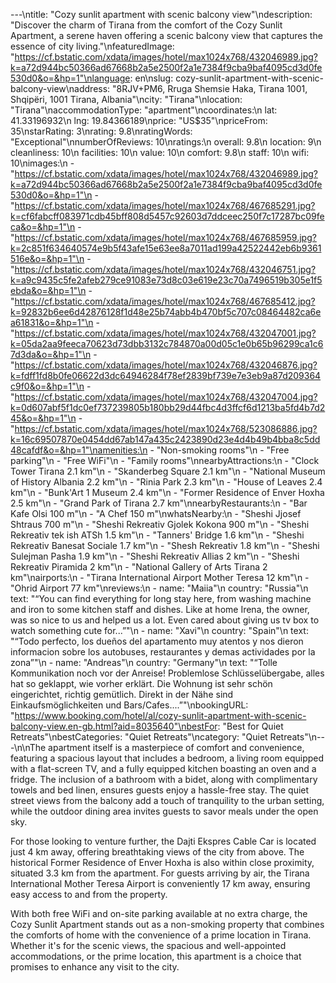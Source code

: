 ---\ntitle: "Cozy sunlit apartment with scenic balcony view"\ndescription: "Discover the charm of Tirana from the comfort of the Cozy Sunlit Apartment, a serene haven offering a scenic balcony view that captures the essence of city living."\nfeaturedImage: "https://cf.bstatic.com/xdata/images/hotel/max1024x768/432046989.jpg?k=a72d944bc50366ad67668b2a5e2500f2a1e7384f9cba9baf4095cd3d0fe530d0&o=&hp=1"\nlanguage: en\nslug: cozy-sunlit-apartment-with-scenic-balcony-view\naddress: "8RJV+PM6, Rruga Shemsie Haka, Tirana 1001, Shqipëri, 1001 Tirana, Albania"\ncity: "Tirana"\nlocation: "Tirana"\naccommodationType: "apartment"\ncoordinates:\n  lat: 41.33196932\n  lng: 19.84366189\nprice: "US$35"\npriceFrom: 35\nstarRating: 3\nrating: 9.8\nratingWords: "Exceptional"\nnumberOfReviews: 10\nratings:\n  overall: 9.8\n  location: 9\n  cleanliness: 10\n  facilities: 10\n  value: 10\n  comfort: 9.8\n  staff: 10\n  wifi: 10\nimages:\n  - "https://cf.bstatic.com/xdata/images/hotel/max1024x768/432046989.jpg?k=a72d944bc50366ad67668b2a5e2500f2a1e7384f9cba9baf4095cd3d0fe530d0&o=&hp=1"\n  - "https://cf.bstatic.com/xdata/images/hotel/max1024x768/467685291.jpg?k=cf6fabcff083971cdb45bff808d5457c92603d7ddceec250f7c17287bc09feca&o=&hp=1"\n  - "https://cf.bstatic.com/xdata/images/hotel/max1024x768/467685959.jpg?k=2c851f634640574e9b5f43afe15e63ee8a7011ad199a42522442eb6b9361516e&o=&hp=1"\n  - "https://cf.bstatic.com/xdata/images/hotel/max1024x768/432046751.jpg?k=a9c9435c5fe2afeb279ce91083e73d8c03e619e23c70a7496519b305e1f5ebda&o=&hp=1"\n  - "https://cf.bstatic.com/xdata/images/hotel/max1024x768/467685412.jpg?k=92832b6ee6d42876128f1d48e25b74abb4b470bf5c707c08464482ca6ea61831&o=&hp=1"\n  - "https://cf.bstatic.com/xdata/images/hotel/max1024x768/432047001.jpg?k=05da2aa9feeca70623d73dbb3132c784870a00d05c1e0b65b96299ca1c67d3da&o=&hp=1"\n  - "https://cf.bstatic.com/xdata/images/hotel/max1024x768/432046876.jpg?k=fdff1fd8b0fe06622d3dc64946284f78ef2839bf739e7e3eb9a87d209364c9f0&o=&hp=1"\n  - "https://cf.bstatic.com/xdata/images/hotel/max1024x768/432047004.jpg?k=0d607abf5f1dc0ef737239805b180bb29d44fbc4d3ffcf6d1213ba5fd4b7d245&o=&hp=1"\n  - "https://cf.bstatic.com/xdata/images/hotel/max1024x768/523086886.jpg?k=16c69507870e0454dd67ab147a435c2423890d23e4d4b49b4bba8c5dd48cafdf&o=&hp=1"\namenities:\n  - "Non-smoking rooms"\n  - "Free parking"\n  - "Free WiFi"\n  - "Family rooms"\nnearbyAttractions:\n  - "Clock Tower Tirana 2.1 km"\n  - "Skanderbeg Square 2.1 km"\n  - "National Museum of History Albania 2.2 km"\n  - "Rinia Park 2.3 km"\n  - "House of Leaves 2.4 km"\n  - "Bunk'Art 1 Museum 2.4 km"\n  - "Former Residence of Enver Hoxha 2.5 km"\n  - "Grand Park of Tirana 2.7 km"\nnearbyRestaurants:\n  - "Bar Kafe Olsi 100 m"\n  - "A Chef 150 m"\nwhatsNearby:\n  - "Sheshi Jjosef Shtraus 700 m"\n  - "Sheshi Rekreativ Gjolek Kokona 900 m"\n  - "Sheshi Rekreativ tek ish ATSh 1.5 km"\n  - "Tanners' Bridge 1.6 km"\n  - "Sheshi Rekreativ Banesat Sociale 1.7 km"\n  - "Shesh Rekreativ 1.8 km"\n  - "Sheshi Sulejman Pasha 1.9 km"\n  - "Sheshi Rekreativ Allias 2 km"\n  - "Sheshi Rekreativ Piramida 2 km"\n  - "National Gallery of Arts Tirana 2 km"\nairports:\n  - "Tirana International Airport Mother Teresa 12 km"\n  - "Ohrid Airport 77 km"\nreviews:\n  - name: "Maiia"\n    country: "Russia"\n    text: "“You can find everything for long stay here, from washing machine and iron to some kitchen staff and dishes. Like at home
Irena, the owner, was so nice to us and helped us a lot. Even cared about giving us tv box to watch something cute for...”"\n  - name: "Xavi"\n    country: "Spain"\n    text: "“Todo perfecto, los dueños del apartamento muy atentos y nos dieron informacion sobre los autobuses, restaurantes y demas actividades por la zona”"\n  - name: "Andreas"\n    country: "Germany"\n    text: "“Tolle Kommunikation noch vor der Anreise! Problemlose Schlüsselübergabe, alles hat so geklappt, wie vorher erklärt. Die Wohnung ist sehr schön eingerichtet, richtig gemütlich. Direkt in der Nähe sind Einkaufsmöglichkeiten und Bars/Cafes....”"\nbookingURL: "https://www.booking.com/hotel/al/cozy-sunlit-apartment-with-scenic-balcony-view.en-gb.html?aid=8035640"\nbestFor: "Best for Quiet Retreats"\nbestCategories: "Quiet Retreats"\ncategory: "Quiet Retreats"\n---\n\nThe apartment itself is a masterpiece of comfort and convenience, featuring a spacious layout that includes a bedroom, a living room equipped with a flat-screen TV, and a fully equipped kitchen boasting an oven and a fridge. The inclusion of a bathroom with a bidet, along with complimentary towels and bed linen, ensures guests enjoy a hassle-free stay. The quiet street views from the balcony add a touch of tranquility to the urban setting, while the outdoor dining area invites guests to savor meals under the open sky.

For those looking to venture further, the Dajti Ekspres Cable Car is located just 4 km away, offering breathtaking views of the city from above. The historical Former Residence of Enver Hoxha is also within close proximity, situated 3.3 km from the apartment. For guests arriving by air, the Tirana International Mother Teresa Airport is conveniently 17 km away, ensuring easy access to and from the property.

With both free WiFi and on-site parking available at no extra charge, the Cozy Sunlit Apartment stands out as a non-smoking property that combines the comforts of home with the convenience of a prime location in Tirana. Whether it's for the scenic views, the spacious and well-appointed accommodations, or the prime location, this apartment is a choice that promises to enhance any visit to the city.